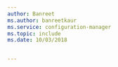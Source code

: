 ```yaml
---
author: Banreet
ms.author: banreetkaur
ms.service: configuration-manager
ms.topic: include
ms.date: 10/03/2018


---
```


